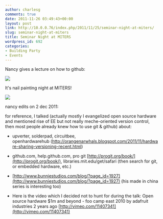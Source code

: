 ```yaml
---
author: charlesg
comments: true
date: 2011-11-26 03:49:43+00:00
layout: post
link: http://10.0.0.76/index.php/2011/11/25/seminar-night-at-miters/
slug: seminar-night-at-miters
title: Seminar Night at MITERS
wordpress_id: 692
categories:
- Building Party
- Events
---
```


Nancy gives a lecture on how to github:


![](http://miters.mit.edu/wp-content/uploads/2011/11/DSCF7218-mid.jpg)


It's nail painting night at MITERS!


![](http://miters.mit.edu/wp-content/uploads/2011/11/DSCF7221-mid.jpg)


nancy edits on 2 dec 2011:

for reference, I talked (actually mostly I evangelized open source hardware and mentioned rise of EE but not really meche-oriented version control, then most people already knew how to use git & github) about:



	
  * upverter, solderpad, circuitbee, openhardwarehub (http://orangenarwhals.blogspot.com/2011/11/hardware-sharing-versioning-recent.html)

	
  * github.com, help.github.com, pro git [http://progit.org/book/](http://progit.org/book/), libraries.mit.edu/get/safari (then search for git, or embedded hardware, etc.)

	
  * [http://www.bunniestudios.com/blog/?page_id=1927](http://www.bunniestudios.com/blog/?page_id=1927) (his made in china series is interesting too)

	
  * Here is the video which I decided not to hunt for during the talk: Open source hardware $1m and beyond - foo camp east 2010 by adafruit industries 2 years ago [http://vimeo.com/11407341](http://vimeo.com/11407341)



